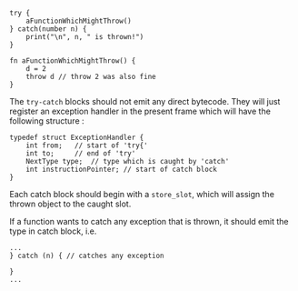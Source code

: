 ```
try {
    aFunctionWhichMightThrow()
} catch(number n) {
    print("\n", n, " is thrown!")
}

fn aFunctionWhichMightThrow() {
    d = 2
    throw d // throw 2 was also fine
}
```
The `try-catch` blocks should not emit any direct bytecode. They will just 
register an exception handler in the present frame which will have the 
following structure :
```
typedef struct ExceptionHandler {
    int from;   // start of 'try{'
    int to;     // end of 'try'
    NextType type;  // type which is caught by 'catch'
    int instructionPointer; // start of catch block
}
```
Each catch block should begin with a `store_slot`, which will assign the thrown 
object to the caught slot.

If a function wants to catch any exception that is thrown, it should emit the 
type in catch block, i.e. 
```
...
} catch (n) { // catches any exception

}
...
```

